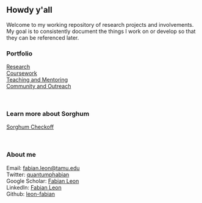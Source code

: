 ## Howdy y'all

Welcome to my working repository of research projects and involvements. My goal is to consistently document the things I work on or develop so that they can be referenced later.


### Portfolio

[Research](Research.md)  
[Coursework]()  
[Teaching and Mentoring](Mentoring.md)  
[Community and Outreach](Outreach.md) 
  
<br/>

### Learn more about Sorghum 

[Sorghum Checkoff](https://www.sorghumcheckoff.com/sorghum-101/) 


<br/>

### About me

Email:  fabian.leon@tamu.edu  
Twitter: [quantumphabian](https://twitter.com/QuantumPhabian)  
Google Scholar: [Fabian Leon](https://scholar.google.com/citations?user=RCa1vLoAAAAJ&hl=en)  
LinkedIn: [Fabian Leon](https://www.linkedin.com/in/fabian-leon-019a44111/)   
Github: [leon-fabian](https://github.com/leon-fabian)
